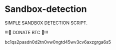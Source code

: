 # Sandbox-detection
SIMPLE SANDBOX DETECTION SCRIPT.

!!!💪 DONATE BTC 💪!!!

bc1qs2pasdn0d2tn0vw0ngtd45wv3cv6axzgrga6s5
